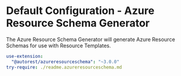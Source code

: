 # Default Configuration - Azure Resource Schema Generator

The Azure Resource Schema Generator will generate Azure Resource Schemas for use with Resource Templates.

``` yaml $(azureresourceschema) && !isLoaded('@autorest/azureresourceschema')
use-extension:
  "@autorest/azureresourceschema": "~3.0.0"
try-require: ./readme.azureresourceschema.md

```